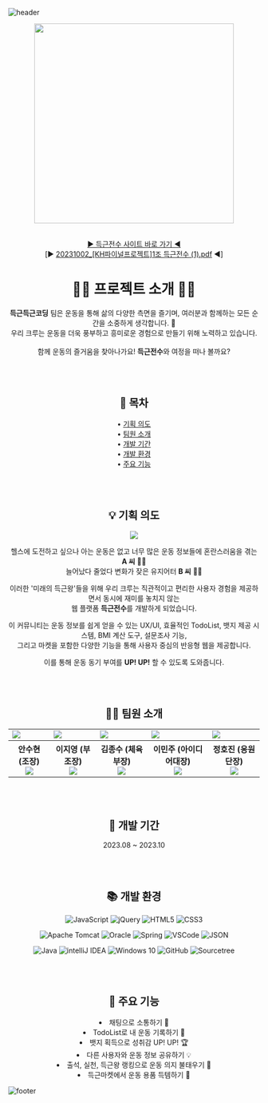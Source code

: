 ![header](https://capsule-render.vercel.app/api?type=slice&color=387BFF&height=180&text=Hi,%20there👋&fontAlign=70&fontColor=fff&rotate=13&fontAlignY=25&&section=header&fontSize=60)

<div align=center>

  <img width="400px" src="https://github.com/4-TravelMaker/TravelMaker/assets/137850727/595e282c-1361-4b09-b08e-7642df5a83b6">

  <br>[▶️ 득근전수 사이트 바로 가기 ◀️](http://43.200.124.195:8080/)
  <br> [▶️ [20231002_[KH파이널프로젝트]1조 득근전수 (1).pdf](https://github.com/DeuggeunJeonsu/DeuggeunJeonsu/files/12851967/20231002_.KH.1.1.pdf) ◀️]
  <br>
  
  # 🏃‍♂️ 프로젝트 소개 🏃‍♀️

  <b>득근득근코딩</b> 팀은 운동을 통해 삶의 다양한 측면을 즐기며, 여러분과 함께하는 모든 순간을 소중하게 생각합니다. 💙<br>
  우리 크루는 운동을 더욱 풍부하고 흥미로운 경험으로 만들기 위해 노력하고 있습니다.<br><br>
  함께 운동의 즐거움을 찾아나가요! <b>득근전수</b>와 여정을 떠나 볼까요?

  <br><br>

  ## 📃 목차
  
  • [기획 의도](#-기획-의도) <br>
  • [팀원 소개](#-팀원-소개) <br>
  • [개발 기간](#-개발-기간) <br>
  • [개발 환경](#-개발-환경) <br>
  • [주요 기능](#-주요-기능)
  
  <br><br>

  ## 💡 기획 의도
  <a name="기획-의도"></a>
  
  <img src="https://github.com/DeuggeunJeonsu/DeuggeunJeonsu/assets/137850727/89dca324-aa22-49fa-afb6-2cb1852d52ac"><br>

  헬스에 도전하고 싶으나 아는 운동은 없고 너무 많은 운동 정보들에 혼란스러움을 겪는 <b>A 씨</b> 🙅‍♀️<br>
  늘어났다 줄었다 변화가 잦은 유지어터 <b>B 씨</b> 🤷‍♂️<br>
  
  이러한 '미래의 득근왕'들을 위해 우리 크루는 직관적이고 편리한 사용자 경험을 제공하면서 동시에 재미를 놓치지 않는<br>
  웹 플랫폼 <b>득근전수</b>를 개발하게 되었습니다.<br>
  
  이 커뮤니티는 운동 정보를 쉽게 얻을 수 있는 UX/UI, 효율적인 TodoList, 뱃지 제공 시스템, BMI 계산 도구, 설문조사 기능,<br>
  그리고 마켓을 포함한 다양한 기능을 통해 사용자 중심의 반응형 웹을 제공합니다.<br>
  
  이를 통해 운동 동기 부여를 <b>UP! UP!</b> 할 수 있도록 도와줍니다.
  
  <br><br>

  ## 🧑‍💻 팀원 소개
  <a name="팀원-소개"></a>

  <table>
    <tr>
      <td><img src="https://github.com/DeuggeunJeonsu/DeuggeunJeonsu/assets/137850727/ffeb3f99-2a0a-4af1-af98-efc7c34ad87a"></td>
      <td><img src="https://github.com/DeuggeunJeonsu/DeuggeunJeonsu/assets/137850727/b918f857-0283-4d4b-a4e8-8fc0ae0f45c6"></td>
      <td><img src="https://github.com/DeuggeunJeonsu/DeuggeunJeonsu/assets/137850727/dd9fc525-b32b-4c64-94bd-386356574f37"></td>
      <td><img src="https://github.com/DeuggeunJeonsu/DeuggeunJeonsu/assets/137850727/5b3700dc-8086-4363-bfbb-888e8ba4a53d"></td>
      <td><img src="https://github.com/DeuggeunJeonsu/DeuggeunJeonsu/assets/137850727/e115669c-198e-4570-b36d-e61ac110bbdf"></td>
    </tr>
    <tr>
      <th>안수현 (조장) <a href="https://github.com/ansoohyeon"><br><img src="https://img.shields.io/badge/github-181717?style=flat&logo=github&logoColor=white"/></a></th>
      <th>이지영 (부조장) <a href="https://github.com/complete0415Jiyoung"><br><img src="https://img.shields.io/badge/github-181717?style=flat&logo=github&logoColor=white"/></a></th>
      <th>김종수 (체육부장) <a href="https://github.com/js3720"><br><img src="https://img.shields.io/badge/github-181717?style=flat&logo=github&logoColor=white"/></a></th>
      <th>이민주 (아이디어대장) <a href="https://github.com/minjooo0116"><br><img src="https://img.shields.io/badge/github-181717?style=flat&logo=github&logoColor=white"/></a></th>
      <th>정호진 (응원단장)<a href="https://github.com/hojin1111"><br><img src="https://img.shields.io/badge/github-181717?style=flat&logo=github&logoColor=white"/></a></th>
    </tr>
  </table>

  <br><br>
  
  ## 📆 개발 기간
  <a name="개발-기간"></a>

  2023.08 ~ 2023.10

  <br><br>
  
  ## 📚 개발 환경
  <a name="개발-환경"></a>
  
  ![JavaScript](https://img.shields.io/badge/javascript-F7DF1E?style=flat&logo=javascript&logoColor=white)
  ![jQuery](https://img.shields.io/badge/jquery-0769AD?style=flat&logo=jquery&logoColor=white)
  ![HTML5](https://img.shields.io/badge/html5-E34F26?style=flat&logo=html5&logoColor=white)
  ![CSS3](https://img.shields.io/badge/css3-1572B6?style=flat&logo=css3&logoColor=white)
  
  ![Apache Tomcat](https://img.shields.io/badge/apachetomcat-F8DC75?style=flat&logo=apachetomcat&logoColor=white)
  ![Oracle](https://img.shields.io/badge/oracle-F80000?style=flat&logo=oracle&logoColor=white)
  ![Spring](https://img.shields.io/badge/spring-6DB33F?style=flat&logo=spring&logoColor=white)
  ![VSCode](https://img.shields.io/badge/visualstudiocode-007ACC?style=flat&logo=visualstudiocode&logoColor=white)
  ![JSON](https://img.shields.io/badge/json-000000?style=flat&logo=json&logoColor=white)

  ![Java](https://img.shields.io/badge/java-007396?style=flat&logo=java&logoColor=white)
  ![intelliJ IDEA](https://img.shields.io/badge/intellijidea-000000?style=flat&logo=intellijidea&logoColor=white)
  ![Windows 10](https://img.shields.io/badge/windows10-0078D6?style=flat&logo=windows10&logoColor=white)
  ![GitHub](https://img.shields.io/badge/github-181717?style=flat&logo=github&logoColor=white)
  ![Sourcetree](https://img.shields.io/badge/sourcetree-0052CC?style=flat&logo=sourcetree&logoColor=white)

  <br><br>
  

  ## 🔎 주요 기능
  <a name="주요-기능"></a>

  <li>채팅으로 소통하기 💬</li>
  <li>TodoList로 내 운동 기록하기 📝</li>
  <li>뱃지 획득으로 성취감 UP! UP! 🏆</li>
  <li>다른 사용자와 운동 정보 공유하기 💡</li>
  <li>출석, 실천, 득근왕 랭킹으로 운동 의지 불태우기 💪</li>
  <li>득근마켓에서 운동 용품 득템하기 👟</li>
  
</div>

![footer](https://capsule-render.vercel.app/api?type=slice&color=0253A2&height=180&section=footer&fontSize=60)
